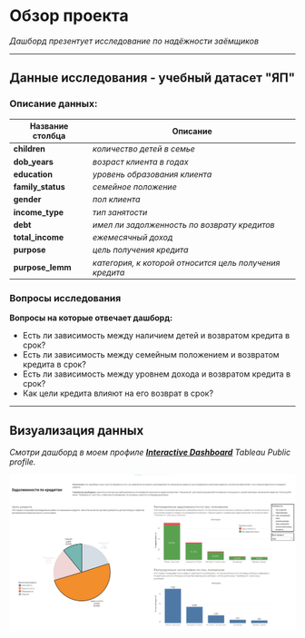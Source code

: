 # Обзор проекта

*Дашборд презентует исследование по надёжности заёмщиков*

-------------------------------------------------------------------------------------------------------------------------------------------------
## Данные исследования - учебный датасет **"ЯП"** <br />
### Описание данных: </br>
| Название столбца | Описание                            |
|-----------------|-------------------------------------|
| **children**        | *количество детей в семье*            |
| **dob_years**       | *возраст клиента в годах*             |
| **education**       | *уровень образования клиента*         |
| **family_status**   | *семейное положение*                  |
| **gender**          | *пол клиента*                         |
| **income_type**     | *тип занятости*                       |
| **debt**            | *имел ли задолженность по возврату кредитов* |
| **total_income**    | *ежемесячный доход*                   |
| **purpose**         | *цель получения кредита*              |
| **purpose_lemm**    | *категория, к которой относится цель получения кредита* |

### Вопросы исследования <br />
 
**Вопросы на которые отвечает дашборд:**
 
- Есть ли зависимость между наличием детей и возвратом кредита в срок?
- Есть ли зависимость между семейным положением и возвратом кредита в срок?
- Есть ли зависимость между уровнем дохода и возвратом кредита в срок?
- Как цели кредита влияют на его возврат в срок?

-------------------------------------------------------------------------------------------------------------------------------------------------
## Визуализация данных 

*Смотри дашборд в моем профиле **[Interactive Dashboard](https://public.tableau.com/app/profile/oleg.vitebskiy/viz/Dashboard_credit_bank/debt_research)**  Tableau Public profile.*  

![debt_dashboard](https://github.com/Ezekiel-Konrad/Data-Analysis/blob/main/Tableau/debt_dashboard.png)
